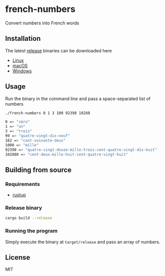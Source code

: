 # french-numbers

Convert numbers into French words

## Installation

The latest [release](https://github.com/neilbryson/reddownload/releases) binaries can be downloaded here

- [Linux](https://github.com/neilbryson/french-numbers/releases/latest/download/french-numbers-linux.tar.gz)
- [macOS](https://github.com/neilbryson/french-numbers/releases/latest/download/french-numbers-macOS.tar.gz)
- [Windows](https://github.com/neilbryson/french-numbers/releases/latest/download/french-numbers-windows.zip)

## Usage

Run the binary in the command line and pass a space-separated list of numbers

```bash
./french-numbers 0 1 3 100 92398 10288

0 => "zéro"
1 => "un"
3 => "trois"
99 => "quatre-vingt-dix-neuf"
162 => "cent-soixante-deux"
1000 => "mille"
92398 => "quatre-vingt-douze-mille-trois-cent-quatre-vingt-dix-huit"
102888 => "cent-deux-mille-huit-cent-quatre-vingt-huit"
```

## Building from source

### Requirements
- [rustup](https://rustup.rs/)

### Release binary

```bash
cargo build --release
```

### Running the program

Simply execute the binary at `target/release` and pass an array of numbers.

## License
MIT
